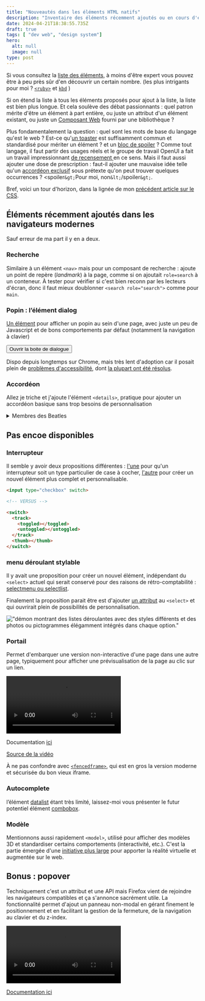 ```yaml
---
title: "Nouveautés dans les éléments HTML natifs"
description: "Inventaire des éléments récemment ajoutés ou en cours d'étude"
date: 2024-04-21T18:38:55.735Z
draft: true
tags: [ "dev web", "design system"]
hero:
  alt: null
  image: null
type: post
---
```



Si vous consultez la [liste des éléments](https://developer.mozilla.org/fr/docs/Web/HTML/Element), à moins d'être expert vous pouvez être à peu près sûr d'en découvrir un certain nombre. (les plus intrigants pour moi ? [`<ruby>`](https://developer.mozilla.org/fr/docs/Web/HTML/Element/ruby) et [`kbd`](https://developer.mozilla.org/fr/docs/Web/HTML/Element/kbd) )

Si on étend la liste à tous les éléments proposés pour ajout à la liste, la liste est bien plus longue. Et cela soulève des débat passionnants : quel patron mérite d'être un élément à part entière, ou juste un attribut d'un élément existant, ou juste un [Composant Web](https://developer.mozilla.org/fr/docs/Web/API/Web_Components) fourni par une bibliothèque ?

Plus fondamentalement la question : quel sont les mots de base du langage qu'est le web ? Est-ce qu'[un toaster](https://github.com/jackbsteinberg/) est suffisamment commun et standardisé pour mériter un élément ? et un [bloc de spoiler](https://discourse.wicg.io/t/standardized-spoiler-tag/5814/) ? Comme tout langage, il faut partir des usages réels et le groupe de travail OpenUI a fait un travail impressionnant [de recensement ](https://open-ui.org/research/component-matrix/) en ce sens. Mais il faut aussi ajouter une dose de prescription : faut-il ajouter une mauvaise idée telle qu'un [accordéon exclusif](https://open-ui.org/components/accordion.explainer/) sous prétexte qu'on peut trouver quelques occurrences ?  &lt;spoiler`&gt;`Pour moi, non`&lt;`/spoiler`&gt;`.

Bref, voici un tour d'horizon, dans la lignée de mon [précédent article sur le CSS](https://toutcequibouge.net/blog/2024/04/panorama-de-techniques-css-parfois-meconnues-des-designers/).

## Éléments récemment ajoutés dans les navigateurs modernes

Sauf erreur de ma part il y en a deux.

### Recherche

Similaire à un élément `<nav>` mais pour un composant de recherche : ajoute un point de repère (*landmark*) à la page, comme si on ajoutait `role=search` à un conteneur. À tester pour vérifier si c'est bien reconn par les lecteurs d'écran, donc il faut mieux doublonner `<search role="search">` comme pour `main`.

### Popin : l’élément dialog

[Un élément](https://developer.mozilla.org/fr/docs/Web/HTML/Element/dialog) pour afficher un popin au sein d'une page, avec juste un peu de Javascript et de bons comportements par défaut (notamment la navigation à clavier)

<dialog id="foo"><p>Hello! I'm a modal dialog...</p></dialog>
<dialog id="foo"><p>Bonjour ! je suis une boite de dialogue</p></dialog>
<button id="open">Ouvrir la boite de dialogue</button>
<script>document.getElementById('open').onclick = () => foo.showModal();</script>


Dispo depuis longtemps sur Chrome, mais très lent d'adoption car il posait plein de [problèmes d'accessibilité](https://www.scottohara.me/blog/2019/03/05/open-dialog.html), dont [la plupart ont été résolus](https://a11y-dialog.netlify.app/further-reading/dialog-element/).

### Accordéon

Allez je triche et j'ajoute l'élément `<details>`, pratique pour ajouter un accordéon basique sans trop besoins de personnalisation

<details>
<summary>Membres des Beatles</summary>
<ul>
<li>John Lennon </li>
<li>Paul McCartney </li>
<li>George Harrison </li>
<li>Ringo Starr </li>
<li>Yoko Ono </li>
</ul>
</details>



## Pas encoe disponibles

### Interrupteur

Il semble y avoir deux propositions différentes : [l'une](https://github.com/whatwg/html/pull/9546) pour qu'un interrupteur soit un type particulier de case à cocher, [l'autre](https://open-ui.org/components/switch.explainer/) pour créer un nouvel élément plus complet et personnalisable.


```html
<input type="checkbox" switch>

<!-- VERSUS -->

<switch>
  <track>
    <toggled></toggled>
    <untoggled></untoggled>
  </track>
  <thumb></thumb>
</switch>
```



### menu déroulant stylable

Il y avait une proposition pour créer un nouvel élément, indépendant du `<select>` actuel qui serait conservé pour des raisons de rétro-comptabilité : [selectmenu ou selectlist](https://css-tricks.com/the-selectmenu-element/).

Finalement la proposition parait être est d'ajouter [un attribut](https://open-ui.org/components/selectlist/) au `<select>` et qui ouvrirait plein de possibilités de personnalisation.

!["démon montrant des listes déroulantes avec des styles différents et des photos ou pictogrammes élégamment intégrés dans chaque option."](/select.gif)


### Portail
Permet d'embarquer une version non-interactive d'une page dans une autre page, typiquement pour afficher une prévisualisation de la page au clic sur un lien.

<video alt="" src="/assets/images/portals.mp4"></video>


Documentation [ici](https://developer.mozilla.org/en-US/docs/Web/HTML/Element/portal)

[Source de la vidéo](https://web.dev/articles/hands-on-portals
)

À ne pas confondre avec [`<fencedframe>`](https://developer.mozilla.org/en-US/docs/Web/HTML/Element/fencedframe
), qui est en gros la version moderne et sécurisée du bon vieux iframe.



### Autocomplete

l’élément [datalist](https://developer.mozilla.org/fr/docs/Web/HTML/Element/datalisthttps:_developer.mozilla.org/fr/docs/Web/HTML/Element/datalist) étant très limité, laissez-moi vous présenter le futur potentiel élément [combobox](https://open-ui.org/components/combobox.explainer/).


### Modèle

Mentionnons aussi rapidement `<model>`, utilisé pour afficher des modèles 3D et standardiser certains comportements (interactivité, etc.). C'est la partie émergée d'une [initiative plus large](https://github.com/immersive-web) pour apporter la réalité virtuelle et augmentée sur le web.


## Bonus : popover


Techniquement c'est un attribut et une API mais Firefox vient de rejoindre les navigateurs compatibles et ça s'annonce sacrément utile. La fonctionnalité permet d'ajout un panneau non-modal en gérant finement le positionnement et en facilitant la gestion de la fermeture, de la navigation au clavier et du z-index.


<video alt="Exemple avec plusieurs bulless'ouvrant au clic de manière radiale et élégante autour d'un bouton rond" src="/assets/images/popover.mp4"></video>

[Documentation ici](https://developer.chrome.com/blog/introducing-popover-api/)

